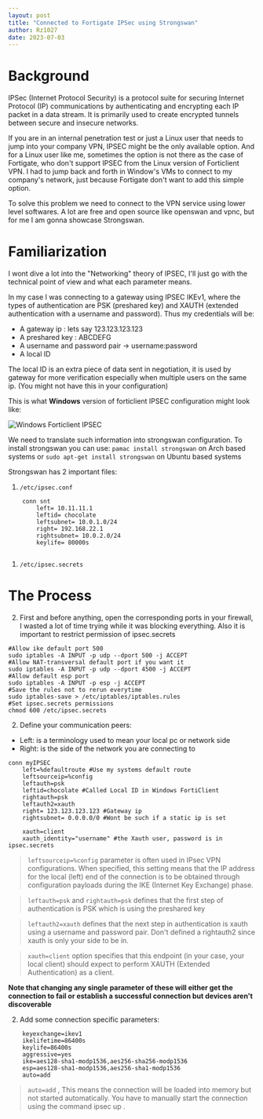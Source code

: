 ```yaml
---
layout: post
title: "Connected to Fortigate IPSec using Strongswan"
author: Rz1027
date: 2023-07-03
---
```


# Background

IPSec (Internet Protocol Security) is a protocol suite for securing Internet Protocol (IP) communications by authenticating and encrypting each IP packet in a data stream. It is primarily used to create encrypted tunnels between secure and insecure networks.

If you are in an internal penetration test or just a Linux user that needs to jump into your company VPN, IPSEC might be the only available option. And for a Linux user like me, sometimes the option is not there as the case of Fortigate, who don't support IPSEC from the Linux version of Forticlient VPN. I had to jump back and forth in Window's VMs to connect to my company's network, just because Fortigate don't want to add this simple option. 

To solve this problem we need to connect to the VPN service using lower level softwares. A lot are free and open source like openswan and vpnc, but for me I am gonna showcase Strongswan.

# Familiarization

I wont dive a lot into the "Networking" theory of IPSEC, I'll just go with the technical point of view and what each parameter means. 

In my case I was connecting to a gateway using IPSEC IKEv1, where the types of authentication are PSK (preshared key) and XAUTH (extended authentication with a username and password). Thus my credentials will be:

* A gateway ip : lets say 123.123.123.123
* A preshared key : ABCDEFG
* A username and password pair -> username:password
* A local ID 

The local ID is an extra piece of data sent in negotiation, it is used by gateway for more verification especially when multiple users on the same ip. (You might not have this in your configuration)

This is what **Windows** version of forticlient IPSEC configuration might look like:

![Windows Forticlient IPSEC](https://rz1027.github.io/assets/images/ipsec.png)

We need to translate such information into strongswan configuration.
To install strongswan you can use:
`pamac install strongswan` on Arch based systems or `sudo apt-get install strongswan` on Ubuntu based systems

Strongswan has 2 important files:

1. `/etc/ipsec.conf` 
```shell
    conn snt
        left= 10.11.11.1
        leftid= chocolate
        leftsubnet= 10.0.1.0/24
        right= 192.168.22.1
        rightsubnet= 10.0.2.0/24 
        keylife= 80000s  
        
```        
1. `/etc/ipsec.secrets`

# The Process

2. First and before anything, open the corresponding ports in your firewall, I wasted a lot of time trying while it was blocking everything. Also it is important to restrict permission of ipsec.secrets

```shell
#Allow ike default port 500
sudo iptables -A INPUT -p udp --dport 500 -j ACCEPT 
#Allow NAT-transversal default port if you want it 
sudo iptables -A INPUT -p udp --dport 4500 -j ACCEPT
#Allow default esp port
sudo iptables -A INPUT -p esp -j ACCEPT
#Save the rules not to rerun everytime
sudo iptables-save > /etc/iptables/iptables.rules
#Set ipsec.secrets permissions
chmod 600 /etc/ipsec.secrets
```

2. Define your communication peers:
- Left: is a terminology used to mean your local pc or network side
- Right: is the side of the network you are connecting to

```shell
conn myIPSEC
    left=%defaultroute #Use my systems default route
    leftsourceip=%config
    leftauth=psk
    leftid=chocolate #Called Local ID in Windows FortiClient
    rightauth=psk
    leftauth2=xauth 
    right= 123.123.123.123 #Gateway ip
    rightsubnet= 0.0.0.0/0 #Wont be such if a static ip is set

    xauth=client
    xauth_identity="username" #the Xauth user, password is in ipsec.secrets
```

> `leftsourceip=%config` parameter is often used in IPsec VPN configurations. When specified, this setting means that the IP address for the local (left) end of the connection is to be obtained through configuration payloads during the IKE (Internet Key Exchange) phase.

> `leftauth=psk` and `rightauth=psk` defines that the first step of authentication is PSK which is using the preshared key

> `leftauth2=xauth` defines that the next step in authentication is xauth using a username and password pair. Don't defined a rightauth2 since xauth is only your side to be in.

> `xauth=client` option specifies that this endpoint (in your case, your local client) should expect to perform XAUTH (Extended Authentication) as a client.

**Note that changing any single parameter of these will either get the connection to fail or establish a successful connection but devices aren't discoverable**

2. Add some connection specific parameters:

```shell
	keyexchange=ikev1
	ikelifetime=86400s
	keylife=86400s
	aggressive=yes
	ike=aes128-sha1-modp1536,aes256-sha256-modp1536
	esp=aes128-sha1-modp1536,aes256-sha1-modp1536
	auto=add
```


> `auto=add` , This means the connection will be loaded into memory but not started automatically. You have to manually start the connection using the command ipsec up <connection name>.



